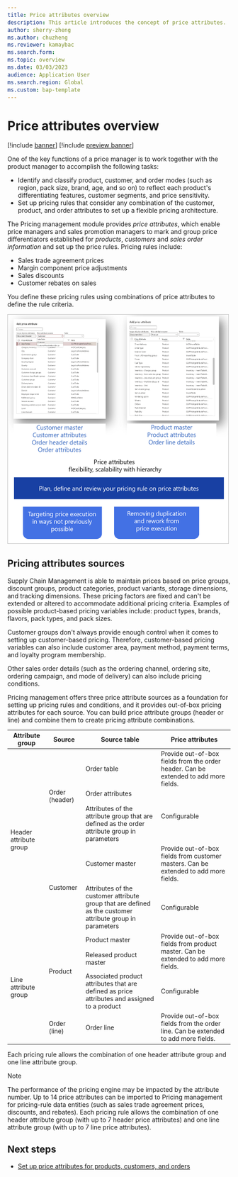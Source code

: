 ```yaml
---
title: Price attributes overview
description: This article introduces the concept of price attributes.
author: sherry-zheng
ms.author: chuzheng
ms.reviewer: kamaybac
ms.search.form:
ms.topic: overview
ms.date: 03/03/2023
audience: Application User
ms.search.region: Global
ms.custom: bap-template
---
```


# Price attributes overview

[!include [banner](../includes/banner.md)]
[!include [preview banner](../includes/preview-banner.md)]
<!-- KFM: Preview until further notice -->

One of the key functions of a price manager is to work together with the product manager to accomplish the following tasks:

- Identify and classify product, customer, and order modes (such as region, pack size, brand, age, and so on) to reflect each product's differentiating features, customer segments, and price sensitivity. <!-- KFM: Please confirm that my edit is still correct. -->
- Set up pricing rules that consider any combination of the customer, product, and order attributes to set up a flexible pricing architecture. <!-- KFM: are the "attributes" mentioned here the same as the "modes" mentioned above?-->

The Pricing management module provides *price attributes*, which enable price managers and sales promotion managers to mark and group price differentiators established for *products*, *customers* and *sales order information* and set up the price rules. Pricing rules include:

- Sales trade agreement prices
- Margin component price adjustments
- Sales discounts
- Customer rebates on sales

You define these pricing rules using combinations of price attributes to define the rule criteria.

<!-- KFM: Introduce the following image. What are we showing here? -->

[<img src="media/price-attributes.png" alt="Price attributes." title="Price attributes" width="500" />](media/price-attributes.png)

## Pricing attributes sources

Supply Chain Management is able to maintain prices based on price groups, discount groups, product categories, product variants, storage dimensions, and tracking dimensions. These pricing factors are fixed and can't be extended or altered to accommodate additional pricing criteria. Examples of possible product-based pricing variables include: product types, brands, flavors, pack types, and pack sizes.

Customer groups don't always provide enough control when it comes to setting up customer-based pricing. Therefore, customer-based pricing variables can also include customer area, payment method, payment terms, and loyalty program membership.

Other sales order details (such as the ordering channel, ordering site, ordering campaign, and mode of delivery) can also include pricing conditions.

Pricing management offers three price attribute sources as a foundation for setting up pricing rules and conditions, and it provides out-of-box pricing attributes for each source. You can build price attribute groups (header or line) and combine them to create pricing attribute combinations.

<!-- KFM: Introduce the following table. What are we showing here? -->

<table>
<thead>
<tr>
<th>Attribute group</th>
<th>Source</th>
<th>Source table</th>
<th>Price attributes</th>
</tr>
</thead>
<tbody>
<tr>
<td rowspan="4">Header attribute group</td>
<td rowspan="2">Order (header)</td>
<td>Order table</td>
<td>Provide out-of-box fields from the order header. Can be extended to add more fields.</td>
</tr>
<tr>
<td>Order attributes<br><br>Attributes of the attribute group that are defined as the order attribute group in parameters</td>
<td>Configurable</td>
</tr>
<tr>
<td rowspan="2">Customer</td>
<td>Customer master</td>
<td>Provide out-of-box fields from customer masters. Can be extended to add more fields.</td>
</tr>
<tr>
<td>Attributes of the customer attribute group that are defined as the customer attribute group in parameters</td>
<td>Configurable</td>
</tr>
<tr>
<td rowspan="3">Line attribute group</td>
<td rowspan="2">Product</td>
<td>Product master<br><br>Released product master</td>
<td>Provide out-of-box fields from product master. Can be extended to add more fields.</td>
</tr>
<tr>
<td>Associated product attributes that are defined as price attributes and assigned to a product</td>
<td>Configurable</td>
</tr>
<tr>
<td>Order (line)</td>
<td>Order line</td>
<td>Provide out-of-box fields from the order line. Can be extended to add more fields.</td>
</tr>
</tbody>
</table>

Each pricing rule allows the combination of one header attribute group and one line attribute group.

> [!NOTE]
> The performance of the pricing engine may be impacted by the attribute number. Up to 14 price attributes can be imported to Pricing management for pricing-rule data entities (such as sales trade agreement prices, discounts, and rebates). Each pricing rule allows the combination of one header attribute group (with up to 7 header price attributes) and one line attribute group (with up to 7 line price attributes).

## Next steps

- [Set up price attributes for products, customers, and orders](price-attributes-setup.md)
